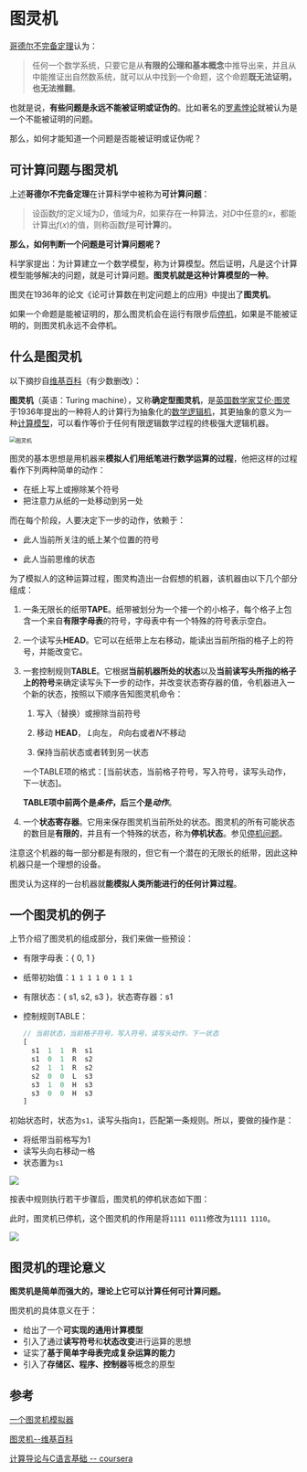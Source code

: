 # 图灵机

[哥德尔不完备定理](https://zh.wikipedia.org/wiki/%E5%93%A5%E5%BE%B7%E5%B0%94%E4%B8%8D%E5%AE%8C%E5%A4%87%E5%AE%9A%E7%90%86)认为：

> 任何一个数学系统，只要它是从**有限的公理和基本概念**中推导出来，并且从中能推证出自然数系统，就可以从中找到一个命题，这个命题**既无法证明，也无法推翻**。

也就是说，**有些问题是永远不能被证明或证伪的**。比如著名的[罗素悖论](https://zh.wikipedia.org/wiki/%E7%BD%97%E7%B4%A0%E6%82%96%E8%AE%BA)就被认为是一个不能被证明的问题。

那么，如何才能知道一个问题是否能被证明或证伪呢？

## 可计算问题与图灵机

上述**哥德尔不完备定理**在计算科学中被称为**可计算问题**：

> 设函数$f$的定义域为$D$，值域为$R$，如果存在一种算法，对$D$中任意的$x$，都能计算出$f(x)$的值，则称函数$f$是**可计算**的。

**那么，如何判断一个问题是可计算问题呢？**

科学家提出：为计算建立一个数学模型，称为计算模型。然后证明，凡是这个计算模型能够解决的问题，就是可计算问题。**图灵机就是这种计算模型的一种**。

图灵在1936年的论文《论可计算数在判定问题上的应用》中提出了**图灵机**。

如果一个命题是能被证明的，那么图灵机会在运行有限步后[停机](https://zh.wikipedia.org/wiki/%E5%81%9C%E6%9C%BA%E9%97%AE%E9%A2%98)，如果是不能被证明的，则图灵机永远不会停机。

## 什么是图灵机

以下摘抄自[维基百科](https://zh.wikipedia.org/wiki/%E5%9B%BE%E7%81%B5%E6%9C%BA)（有少数删改）：

**图灵机**（英语：Turing machine），又称**确定型图灵机**，是[英国](https://zh.wikipedia.org/wiki/英国)[数学家](https://zh.wikipedia.org/wiki/数学家)[艾伦·图灵](https://zh.wikipedia.org/wiki/艾伦·图灵)于1936年提出的一种将人的计算行为抽象化的[数学逻辑机](https://zh.wikipedia.org/w/index.php?title=数学逻辑机&action=edit&redlink=1)，其更抽象的意义为一种[计算模型](https://zh.wikipedia.org/wiki/计算模型)，可以看作等价于任何有限逻辑数学过程的终极强大逻辑机器。

<img src="https://tva1.sinaimg.cn/large/008i3skNgy1gsnibsuymij30be0bxgmi.jpg" alt="图灵机" style="zoom:67%;" />

图灵的基本思想是用机器来**模拟人们用纸笔进行数学运算的过程**，他把这样的过程看作下列两种简单的动作：

- 在纸上写上或擦除某个符号
- 把注意力从纸的一处移动到另一处

而在每个阶段，人要决定下一步的动作，依赖于：

* 此人当前所关注的纸上某个位置的符号

* 此人当前思维的状态

为了模拟人的这种运算过程，图灵构造出一台假想的机器，该机器由以下几个部分组成：

1. 一条无限长的纸带**TAPE**。纸带被划分为一个接一个的小格子，每个格子上包含一个来自**有限字母表**的符号，字母表中有一个特殊的符号表示空白。

2. 一个读写头**HEAD**。它可以在纸带上左右移动，能读出当前所指的格子上的符号，并能改变它。

3. 一套控制规则**TABLE**。它根据**当前机器所处的状态**以及**当前读写头所指的格子上的符号**来确定读写头下一步的动作，并改变状态寄存器的值，令机器进入一个新的状态，按照以下顺序告知图灵机命令：

   1. 写入（替换）或擦除当前符号

   2. 移动 **HEAD**， $L$向左， $R$向右或者$N$不移动

   3. 保持当前状态或者转到另一状态

   一个TABLE项的格式：[当前状态，当前格子符号，写入符号，读写头动作，下一状态]。

   **TABLE项中前两个是*条件*，后三个是*动作***。

4. 一个**状态寄存器**。它用来保存图灵机当前所处的状态。图灵机的所有可能状态的数目是**有限的**，并且有一个特殊的状态，称为**停机状态**。参见[停机问题](https://zh.wikipedia.org/wiki/停机问题)。

注意这个机器的每一部分都是有限的，但它有一个潜在的无限长的纸带，因此这种机器只是一个理想的设备。

图灵认为这样的一台机器就**能模拟人类所能进行的任何计算过程**。

## 一个图灵机的例子

上节介绍了图灵机的组成部分，我们来做一些预设：

* 有限字母表：{ 0, 1 }

* 纸带初始值：`1 1 1 1 0 1 1 1`

* 有限状态：{ s1, s2, s3 }，状态寄存器：s1

* 控制规则TABLE：

  ```js
  // 当前状态，当前格子符号，写入符号，读写头动作，下一状态
  [
    s1  1  1  R  s1
    s1  0  1  R  s2
    s2  1  1  R  s2
    s2  0  0  L  s3
    s3  1  0  H  s3
    s3  0  0  H  s3
  ]
  ```

初始状态时，状态为`s1`，读写头指向`1`，匹配第一条规则。所以，要做的操作是：

* 将纸带当前格写为1
* 读写头向右移动一格
* 状态置为`s1`

![](https://tva1.sinaimg.cn/large/008i3skNgy1gsnjryl2buj30bl06cwek.jpg)

按表中规则执行若干步骤后，图灵机的停机状态如下图：

此时，图灵机已停机，这个图灵机的作用是将`1111 0111`修改为`1111 1110`。

![](https://tva1.sinaimg.cn/large/008i3skNgy1gsnjvcvuuyj30bl06cwek.jpg)

## 图灵机的理论意义

**图灵机是简单而强大的，理论上它可以计算任何可计算问题。**

图灵机的具体意义在于：

* 给出了一个**可实现的通用计算模型**
* 引入了通过**读写符号**和**状态改变**进行运算的思想
* 证实了**基于简单字母表完成复杂运算的能力**
* 引入了**存储区、程序、控制器**等概念的原型

## 参考

[一个图灵机模拟器](http://morphett.info/turing/turing.html)

[图灵机--维基百科](https://zh.wikipedia.org/wiki/%E5%9B%BE%E7%81%B5%E6%9C%BA)

[计算导论与C语言基础 -- coursera](https://www.coursera.org/learn/jisuanji-biancheng#syllabus)


